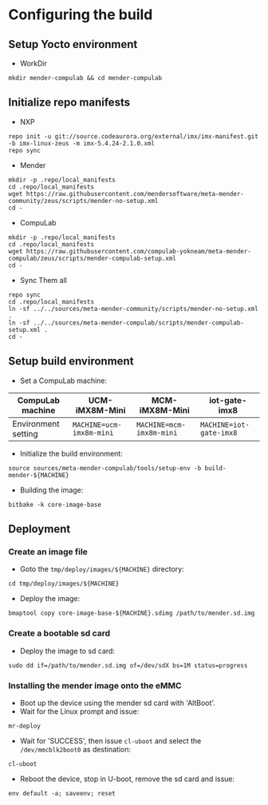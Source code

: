 # Configuring the build

## Setup Yocto environment

* WorkDir
```
mkdir mender-compulab && cd mender-compulab
```

## Initialize repo manifests

* NXP
```
repo init -u git://source.codeaurora.org/external/imx/imx-manifest.git -b imx-linux-zeus -m imx-5.4.24-2.1.0.xml
repo sync
```

* Mender
```
mkdir -p .repo/local_manifests
cd .repo/local_manifests
wget https://raw.githubusercontent.com/mendersoftware/meta-mender-community/zeus/scripts/mender-no-setup.xml
cd -
```

* CompuLab
```
mkdir -p .repo/local_manifests
cd .repo/local_manifests
wget https://raw.githubusercontent.com/compulab-yokneam/meta-mender-compulab/zeus/scripts/mender-compulab-setup.xml
cd -
```

* Sync Them all
```
repo sync
cd .repo/local_manifests
ln -sf ../../sources/meta-mender-community/scripts/mender-no-setup.xml .
ln -sf ../../sources/meta-mender-compulab/scripts/mender-compulab-setup.xml .
cd -
```

## Setup build environment
* Set a CompuLab machine:

CompuLab machine | UCM-iMX8M-Mini | MCM-iMX8M-Mini | iot-gate-imx8 |
--- | --- | --- | --- |
Environment setting | `MACHINE=ucm-imx8m-mini` |`MACHINE=mcm-imx8m-mini` |`MACHINE=iot-gate-imx8` |


* Initialize the build environment:
```
source sources/meta-mender-compulab/tools/setup-env -b build-mender-${MACHINE}
```
* Building the image:
```
bitbake -k core-image-base
```

## Deployment
### Create an image file
* Goto the `tmp/deploy/images/${MACHINE}` directory:
```
cd tmp/deploy/images/${MACHINE}
```

* Deploy the image:
```
bmaptool copy core-image-base-${MACHINE}.sdimg /path/to/mender.sd.img
```

### Create a bootable sd card
* Deploy the image to sd card:
```
sudo dd if=/path/to/mender.sd.img of=/dev/sdX bs=1M status=progress
```

### Installing the mender image onto the eMMC
* Boot up the device using the mender sd card with 'AltBoot'.
* Wait for the Linux prompt and issue:
```
mr-deploy
```
* Wait for 'SUCCESS', then issue `cl-uboot` and select the `/dev/mmcblk2boot0` as destination:
```
cl-uboot
```
* Reboot the device, stop in U-boot, remove the sd card and issue:
```
env default -a; saveenv; reset
```
